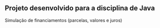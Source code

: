 ## Projeto desenvolvido para a disciplina de Java

Simulação de financiamentos (parcelas, valores e juros)
